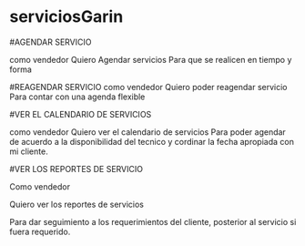 # serviciosGarin


#AGENDAR SERVICIO

como vendedor 
Quiero Agendar servicios
Para que se realicen en tiempo y forma

#REAGENDAR SERVICIO
como vendedor 
Quiero poder reagendar servicio
Para contar con una agenda flexible

#VER EL CALENDARIO DE SERVICIOS

como vendedor 
Quiero ver el calendario de servicios
Para poder agendar de acuerdo a la disponibilidad del tecnico y cordinar la fecha apropiada con mi cliente.

#VER LOS REPORTES DE SERVICIO

Como vendedor

Quiero ver los reportes de servicios

Para dar seguimiento a los requerimientos del cliente, posterior al servicio si fuera requerido.   
